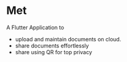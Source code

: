 # Met

A Flutter Application to
- upload and maintain documents on cloud.
- share documents effortlessly
- share using QR for top privacy

